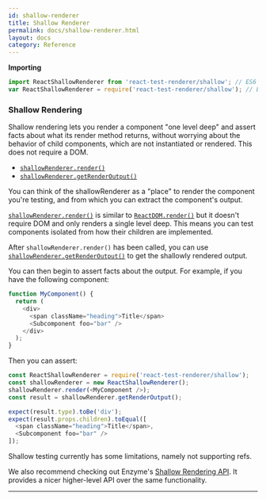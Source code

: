 ```yaml
---
id: shallow-renderer
title: Shallow Renderer
permalink: docs/shallow-renderer.html
layout: docs
category: Reference
---
```


**Importing**

```javascript
import ReactShallowRenderer from 'react-test-renderer/shallow'; // ES6
var ReactShallowRenderer = require('react-test-renderer/shallow'); // ES5 with npm
```
### Shallow Rendering

Shallow rendering lets you render a component "one level deep" and assert facts about what its render method returns, without worrying about the behavior of child components, which are not instantiated or rendered. This does not require a DOM.

 - [`shallowRenderer.render()`](#shallowrenderer.render)
 - [`shallowRenderer.getRenderOutput()`](#shallowrenderer.getrenderoutput)

You can think of the shallowRenderer as a "place" to render the component you're testing, and from which you can extract the component's output.

[`shallowRenderer.render()`](#shallowrenderer.render) is similar to [`ReactDOM.render()`](/react/docs/react-dom.html#render) but it doesn't require DOM and only renders a single level deep. This means you can test components isolated from how their children are implemented.

After `shallowRenderer.render()` has been called, you can use [`shallowRenderer.getRenderOutput()`](#shallowrenderer.getrenderoutput) to get the shallowly rendered output.

You can then begin to assert facts about the output. For example, if you have the following component:

```javascript
function MyComponent() {
  return (
    <div>
      <span className="heading">Title</span>
      <Subcomponent foo="bar" />
    </div>
  );
}
```

Then you can assert:

```javascript
const ReactShallowRenderer = require('react-test-renderer/shallow');
const shallowRenderer = new ReactShallowRenderer();
shallowRenderer.render(<MyComponent />);
const result = shallowRenderer.getRenderOutput();

expect(result.type).toBe('div');
expect(result.props.children).toEqual([
  <span className="heading">Title</span>,
  <Subcomponent foo="bar" />
]);
```

Shallow testing currently has some limitations, namely not supporting refs.

We also recommend checking out Enzyme's [Shallow Rendering API](http://airbnb.io/enzyme/docs/api/shallow.html). It provides a nicer higher-level API over the same functionality.

* * *

